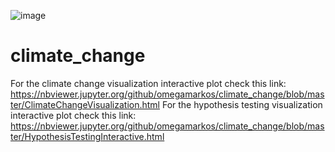 ![image](https://user-images.githubusercontent.com/23279623/80396436-a0048c00-8882-11ea-9fd1-a47b595ff635.png)


# climate_change
For the climate change visualization interactive plot check this link:
https://nbviewer.jupyter.org/github/omegamarkos/climate_change/blob/master/ClimateChangeVisualization.html
For the hypothesis testing visualization interactive plot check this link:
https://nbviewer.jupyter.org/github/omegamarkos/climate_change/blob/master/HypothesisTestingInteractive.html
